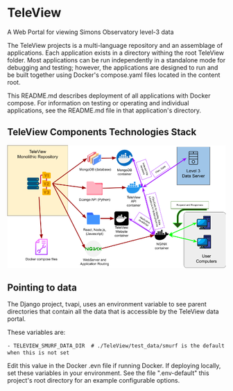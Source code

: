 # TeleView
A Web Portal for viewing Simons Observatory level-3 data

The TeleView projects is a multi-language repository and an assemblage of applications.
Each application exists in a directory withing the root TeleView folder.
Most applications can be run independently in a standalone mode for debugging and testing;
however, the applications are designed to run and be built together using Docker's compose.yaml files located in the
content root.

This README.md describes deployment of all applications with Docker compose.
For information on testing or operating and individual applications, see the README.md file in that 
application's directory.

## TeleView Components Technologies Stack
![TeleView components and relationships](static/TeleViewTechnologyStack.png "TeleView Stack")

## Pointing to data
The Django project, tvapi, uses an environment variable to see parent directories that contain all the 
data that is accessible by the TeleView data portal.

These variables are:
```
- TELEVIEW_SMURF_DATA_DIR  # ./TeleView/test_data/smurf is the default when this is not set
```
Edit this value in the Docker .evn file if running Docker. 
If deploying locally, set these variables in your environment.
See the file ".env-default" this project's root directory for an example configurable options.
